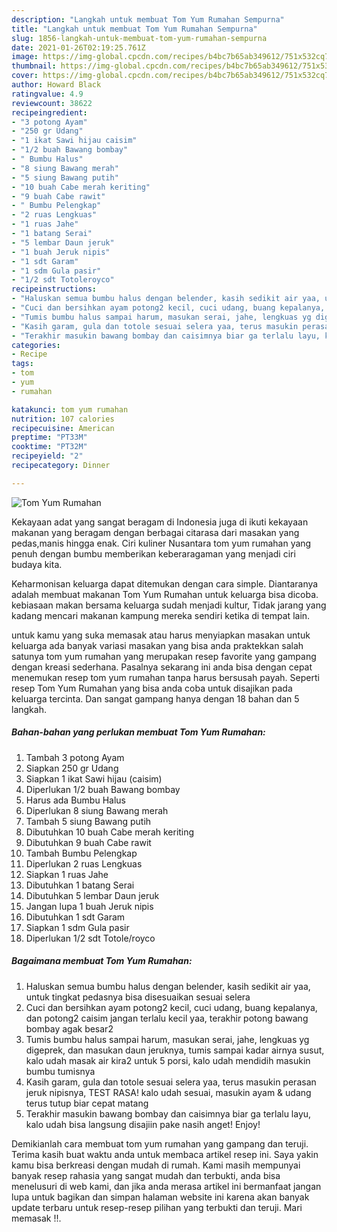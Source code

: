 ```yaml
---
description: "Langkah untuk membuat Tom Yum Rumahan Sempurna"
title: "Langkah untuk membuat Tom Yum Rumahan Sempurna"
slug: 1856-langkah-untuk-membuat-tom-yum-rumahan-sempurna
date: 2021-01-26T02:19:25.761Z
image: https://img-global.cpcdn.com/recipes/b4bc7b65ab349612/751x532cq70/tom-yum-rumahan-foto-resep-utama.jpg
thumbnail: https://img-global.cpcdn.com/recipes/b4bc7b65ab349612/751x532cq70/tom-yum-rumahan-foto-resep-utama.jpg
cover: https://img-global.cpcdn.com/recipes/b4bc7b65ab349612/751x532cq70/tom-yum-rumahan-foto-resep-utama.jpg
author: Howard Black
ratingvalue: 4.9
reviewcount: 38622
recipeingredient:
- "3 potong Ayam"
- "250 gr Udang"
- "1 ikat Sawi hijau caisim"
- "1/2 buah Bawang bombay"
- " Bumbu Halus"
- "8 siung Bawang merah"
- "5 siung Bawang putih"
- "10 buah Cabe merah keriting"
- "9 buah Cabe rawit"
- " Bumbu Pelengkap"
- "2 ruas Lengkuas"
- "1 ruas Jahe"
- "1 batang Serai"
- "5 lembar Daun jeruk"
- "1 buah Jeruk nipis"
- "1 sdt Garam"
- "1 sdm Gula pasir"
- "1/2 sdt Totoleroyco"
recipeinstructions:
- "Haluskan semua bumbu halus dengan belender, kasih sedikit air yaa, untuk tingkat pedasnya bisa disesuaikan sesuai selera"
- "Cuci dan bersihkan ayam potong2 kecil, cuci udang, buang kepalanya, dan potong2 caisim jangan terlalu kecil yaa, terakhir potong bawang bombay agak besar2"
- "Tumis bumbu halus sampai harum, masukan serai, jahe, lengkuas yg digeprek, dan masukan daun jeruknya, tumis sampai kadar airnya susut, kalo udah masak air kira2 untuk 5 porsi, kalo udah mendidih masukin bumbu tumisnya"
- "Kasih garam, gula dan totole sesuai selera yaa, terus masukin perasan jeruk nipisnya, TEST RASA! kalo udah sesuai, masukin ayam &amp; udang terus tutup biar cepat matang"
- "Terakhir masukin bawang bombay dan caisimnya biar ga terlalu layu, kalo udah bisa langsung disajiin pake nasih anget! Enjoy!"
categories:
- Recipe
tags:
- tom
- yum
- rumahan

katakunci: tom yum rumahan 
nutrition: 107 calories
recipecuisine: American
preptime: "PT33M"
cooktime: "PT32M"
recipeyield: "2"
recipecategory: Dinner

---
```



![Tom Yum Rumahan](https://img-global.cpcdn.com/recipes/b4bc7b65ab349612/751x532cq70/tom-yum-rumahan-foto-resep-utama.jpg)

Kekayaan adat yang sangat beragam di Indonesia juga di ikuti kekayaan makanan yang beragam dengan berbagai citarasa dari masakan yang pedas,manis hingga enak. Ciri kuliner Nusantara tom yum rumahan yang penuh dengan bumbu memberikan keberaragaman yang menjadi ciri budaya kita.


Keharmonisan keluarga dapat ditemukan dengan cara simple. Diantaranya adalah membuat makanan Tom Yum Rumahan untuk keluarga bisa dicoba. kebiasaan makan bersama keluarga sudah menjadi kultur, Tidak jarang yang kadang mencari makanan kampung mereka sendiri ketika di tempat lain.



untuk kamu yang suka memasak atau harus menyiapkan masakan untuk keluarga ada banyak variasi masakan yang bisa anda praktekkan salah satunya tom yum rumahan yang merupakan resep favorite yang gampang dengan kreasi sederhana. Pasalnya sekarang ini anda bisa dengan cepat menemukan resep tom yum rumahan tanpa harus bersusah payah.
Seperti resep Tom Yum Rumahan yang bisa anda coba untuk disajikan pada keluarga tercinta. Dan sangat gampang hanya dengan 18 bahan dan 5 langkah.


<!--inarticleads1-->

##### Bahan-bahan yang perlukan membuat Tom Yum Rumahan:

1. Tambah 3 potong Ayam
1. Siapkan 250 gr Udang
1. Siapkan 1 ikat Sawi hijau (caisim)
1. Diperlukan 1/2 buah Bawang bombay
1. Harus ada  Bumbu Halus
1. Diperlukan 8 siung Bawang merah
1. Tambah 5 siung Bawang putih
1. Dibutuhkan 10 buah Cabe merah keriting
1. Dibutuhkan 9 buah Cabe rawit
1. Tambah  Bumbu Pelengkap
1. Diperlukan 2 ruas Lengkuas
1. Siapkan 1 ruas Jahe
1. Dibutuhkan 1 batang Serai
1. Dibutuhkan 5 lembar Daun jeruk
1. Jangan lupa 1 buah Jeruk nipis
1. Dibutuhkan 1 sdt Garam
1. Siapkan 1 sdm Gula pasir
1. Diperlukan 1/2 sdt Totole/royco




<!--inarticleads2-->

##### Bagaimana membuat  Tom Yum Rumahan:

1. Haluskan semua bumbu halus dengan belender, kasih sedikit air yaa, untuk tingkat pedasnya bisa disesuaikan sesuai selera
1. Cuci dan bersihkan ayam potong2 kecil, cuci udang, buang kepalanya, dan potong2 caisim jangan terlalu kecil yaa, terakhir potong bawang bombay agak besar2
1. Tumis bumbu halus sampai harum, masukan serai, jahe, lengkuas yg digeprek, dan masukan daun jeruknya, tumis sampai kadar airnya susut, kalo udah masak air kira2 untuk 5 porsi, kalo udah mendidih masukin bumbu tumisnya
1. Kasih garam, gula dan totole sesuai selera yaa, terus masukin perasan jeruk nipisnya, TEST RASA! kalo udah sesuai, masukin ayam &amp; udang terus tutup biar cepat matang
1. Terakhir masukin bawang bombay dan caisimnya biar ga terlalu layu, kalo udah bisa langsung disajiin pake nasih anget! Enjoy!




Demikianlah cara membuat tom yum rumahan yang gampang dan teruji. Terima kasih buat waktu anda untuk membaca artikel resep ini. Saya yakin kamu bisa berkreasi dengan mudah di rumah. Kami masih mempunyai banyak resep rahasia yang sangat mudah dan terbukti, anda bisa menelusuri di web kami, dan jika anda merasa artikel ini bermanfaat jangan lupa untuk bagikan dan simpan halaman website ini karena akan banyak update terbaru untuk resep-resep pilihan yang terbukti dan teruji. Mari memasak !!. 
